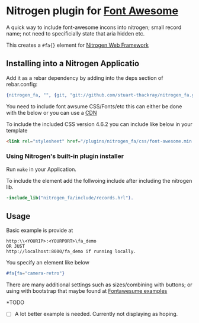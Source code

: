 # Nitrogen plugin for [Font Awesome](http://fontawesome.io/)

A quick way to include font-awesome incons into nitrogen; small record name; not need to specificially state that aria hidden etc. 

This creates a `#fa{}` element for [Nitrogen Web Framework](http://nitrogenproject.com) 

## Installing into a Nitrogen Applicatio

Add it as a rebar dependency by adding into the deps section of rebar.config:

```erlang
{nitrogen_fa, "", {git, "git://github.com/stuart-thackray/nitrogen_fa.git", {branch, master}}}
```

You need to include font awsume CSS/Fonts/etc this can either be done with the below or you can use a [CDN](https://en.wikipedia.org/wiki/Content_delivery_network)

To include the included CSS version 4.6.2 you can include like below in your template
```html
<link rel="stylesheet" href="/plugins/nitrogen_fa/css/font-awesome.min.css" type ="text/css" charset="utf-8" media="screen" />

```


### Using Nitrogen's built-in plugin installer 

Run `make` in your Application. 

To include the element add the follwoing include after including the nitrogen lib.

```erlang
-include_lib("nitrogen_fa/include/records.hrl").
```

## Usage
Basic example is provide at
```url
http:\\<YOURIP>:<YOURPORT>\fa_demo
OR JUST 
http://localhost:8000/fa_demo if running locally.
```

You specify an element like below
```erlang
#fa{fa="camera-retro"}
```

There are many additional settings such as sizes/combining with buttons; or using with bootstrap that maybe found at [Fontawesume examples](https://fortawesome.github.io/Font-Awesome/examples/)


*TODO
-[ ] A lot better example is needed. Currently not displaying as hoping.
